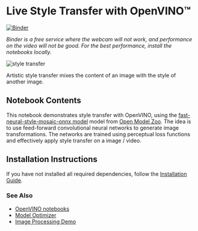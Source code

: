 # Live Style Transfer with OpenVINO™

[![Binder](https://mybinder.org/badge_logo.svg)](https://mybinder.org/v2/gh/openvinotoolkit/openvino_notebooks/HEAD?filepath=notebooks%2F404-style-transfer-webcam%2F404-style-transfer.ipynb)

*Binder is a free service where the webcam will not work, and performance on the video will not be good. For the best performance, install the notebooks locally.*

![style transfer](https://user-images.githubusercontent.com/109281183/203772234-f17a0875-b068-43ef-9e77-403462fde1f5.gif)

Artistic style transfer mixes the content of an image with the style of another image.

## Notebook Contents

This notebook demonstrates style transfer with OpenVINO, using the [fast-neural-style-mosaic-onnx model](https://github.com/openvinotoolkit/open_model_zoo/tree/master/models/public/fast-neural-style-mosaic-onnx) model from [Open Model Zoo](https://github.com/openvinotoolkit/open_model_zoo).
The idea is to use feed-forward convolutional neural networks to generate image transformations. The networks are trained using perceptual loss functions and effectively apply style transfer on a image / video.

## Installation Instructions

If you have not installed all required dependencies, follow the [Installation Guide](../../README.md).

### See Also

* [OpenVINO notebooks](https://github.com/openvinotoolkit/openvino_notebooks)
* [Model Optimizer](https://docs.openvino.ai/latest/_docs_MO_DG_Deep_Learning_Model_Optimizer_DevGuide.html)
* [Image Processing Demo](https://docs.openvino.ai/latest/omz_demos_image_processing_demo_cpp.html)